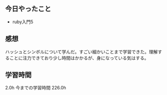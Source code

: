 ## 今日やったこと
- ruby入門5

## 感想
ハッシュとシンボルについて学んだ。すごい細かいことまで学習できた。理解することに注力できており少し時間はかかるが、身になっている気はする。

## 学習時間
2.0h 今までの学習時間 226.0h
